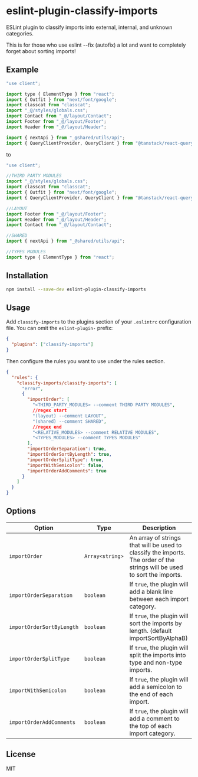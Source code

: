 # eslint-plugin-classify-imports

ESLint plugin to classify imports into external, internal, and unknown categories.

This is for those who use eslint --fix (autofix) a lot and want to completely forget about sorting imports!

## Example

```js
"use client";

import type { ElementType } from "react";
import { Outfit } from "next/font/google";
import classcat from "classcat";
import "_@/styles/globals.css";
import Contact from "_@/layout/Contact";
import Footer from "_@/layout/Footer";
import Header from "_@/layout/Header";

import { nextApi } from "_@shared/utils/api";
import { QueryClientProvider, QueryClient } from "@tanstack/react-query";
```

to

```js
"use client";

//THIRD PARTY MODULES
import "_@/styles/globals.css";
import classcat from "classcat";
import { Outfit } from "next/font/google";
import { QueryClientProvider, QueryClient } from "@tanstack/react-query";

//LAYOUT
import Footer from "_@/layout/Footer";
import Header from "_@/layout/Header";
import Contact from "_@/layout/Contact";

//SHARED
import { nextApi } from "_@shared/utils/api";

//TYPES MODULES
import type { ElementType } from "react";
```

## Installation

```bash
npm install --save-dev eslint-plugin-classify-imports
```

## Usage

Add `classify-imports` to the plugins section of your `.eslintrc` configuration file. You can omit the `eslint-plugin-` prefix:

```json
{
  "plugins": ["classify-imports"]
}
```

Then configure the rules you want to use under the rules section.

```json
{
  "rules": {
    "classify-imports/classify-imports": [
      "error",
      {
        "importOrder": [
          "<THIRD_PARTY_MODULES> --comment THIRD PARTY MODULES",
          //regex start
          "(layout) --comment LAYOUT",
          "(shared) --comment SHARED",
          //regex end
          "<RELATIVE_MODULES> --comment RELATIVE MODULES",
          "<TYPES_MODULES> --comment TYPES MODULES"
        ],
        "importOrderSeparation": true,
        "importOrderSortByLength": true,
        "importOrderSplitType": true,
        "importWithSemicolon": false,
        "importOrderAddComments": true
      }
    ]
  }
}
```

## Options

| Option                    | Type            | Description                                                                                                               |
| ------------------------- | --------------- | ------------------------------------------------------------------------------------------------------------------------- |
| `importOrder`             | `Array<string>` | An array of strings that will be used to classify the imports. The order of the strings will be used to sort the imports. |
| `importOrderSeparation`   | `boolean`       | If `true`, the plugin will add a blank line between each import category.                                                 |
| `importOrderSortByLength` | `boolean`       | If `true`, the plugin will sort the imports by length. (default importSortByAlphaB)                                       |
| `importOrderSplitType`    | `boolean`       | If `true`, the plugin will split the imports into type and non-type imports.                                              |
| `importWithSemicolon`     | `boolean`       | If `true`, the plugin will add a semicolon to the end of each import.                                                     |
| `importOrderAddComments`  | `boolean`       | If `true`, the plugin will add a comment to the top of each import category.                                              |

## License

MIT
